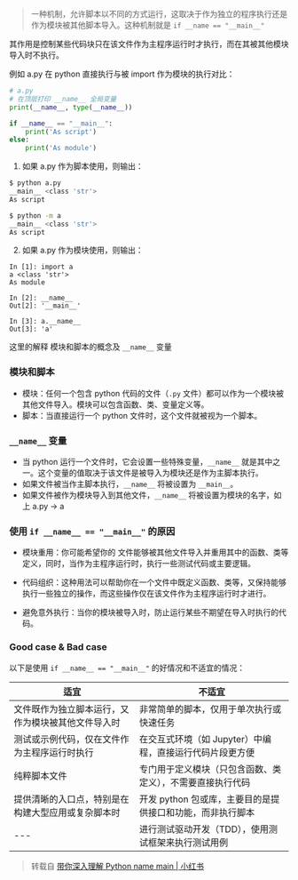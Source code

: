 > 一种机制，允许脚本以不同的方式运行，这取决于作为独立的程序执行还是作为模块被其他脚本导入。这种机制就是 `if __name == "__main__"`

其作用是控制某些代码块只在该文件作为主程序运行时才执行，而在其被其他模块导入时不执行。

例如 a.py 在 python 直接执行与被 import 作为模块的执行对比：

```py
# a.py
# 在顶层打印 __name__ 全局变量
print(__name__, type(__name__))

if __name__ == "__main__":
    print('As script')
else:
    print('As module')
```

1. 如果 a.py 作为脚本使用，则输出：

```sh
$ python a.py
__main__ <class 'str'>
As script

$ python -m a
__main__ <class 'str'>
As script
```

2. 如果 a.py 作为模块使用，则输出：

```ipython
In [1]: import a
a <class 'str'>
As module

In [2]: __name__
Out[2]: '__main__'

In [3]: a.__name__
Out[3]: 'a'
```

这里的解释 模块和脚本的概念及 `__name__` 变量

### 模块和脚本

- 模块：任何一个包含 python 代码的文件（`.py` 文件）都可以作为一个模块被其他文件导入。模块可以包含函数、类、变量定义等。
- 脚本：当直接运行一个 python 文件时，这个文件就被视为一个脚本。

### `__name__` 变量

- 当 python 运行一个文件时，它会设置一些特殊变量，`__name__` 就是其中之一。这个变量的值取决于该文件是被导入为模块还是作为主脚本执行。
- 如果文件被当作主脚本执行，`__name__` 将被设置为 `__main__`。
- 如果文件被作为模块导入到其他文件，`__name__` 将被设置为模块的名字，如上 a.py -> a

### 使用 `if __name__ == "__main__"` 的原因

- 模块重用：你可能希望你的 文件能够被其他文件导入并重用其中的函数、类等定义，同时，当作为主程序运行时，执行一些测试代码或主要逻辑。

- 代码组织：这种用法可以帮助你在一个文件中既定义函数、类等，又保持能够执行一些独立的操作，而这些操作仅在该文件作为主程序运行时才进行。

- 避免意外执行：当你的模块被导入时，防止运行某些不期望在导入时执行的代码。

### Good case & Bad case

以下是使用 `if __name__ == "__main__"` 的好情况和不适宜的情况：

|适宜|不适宜|
|---|---|
|文件既作为独立脚本运行，又作为模块被其他文件导入时|非常简单的脚本，仅用于单次执行或快速任务|
|测试或示例代码，仅在文件作为主程序运行时执行|在交互式环境（如 Jupyter）中编程，直接运行代码片段更方便|
|纯粹脚本文件|专门用于定义模块（只包含函数、类定义），不需要直接执行代码|
|提供清晰的入口点，特别是在构建大型应用或复杂脚本时|开发 python 包或库，主要目的是提供接口和功能，而非执行脚本|
|---|进行测试驱动开发（TDD），使用测试框架来执行测试用例|

> 转载自 [带你深入理解 Python name main | 小红书](https://www.xiaohongshu.com/explore/65a77b6d000000002803884a)